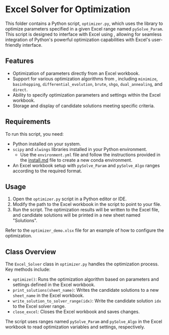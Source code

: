 # Excel Solver for Optimization

This folder contains a Python script, `optimizer.py`, which uses the  library to optimize parameters specified in a given Excel range named `pySolve_Param`. This script is designed to interface with Excel using , allowing for seamless integration of Python's powerful optimization capabilities with Excel's user-friendly interface.

## Features

- Optimization of parameters directly from an Excel workbook.
- Support for various optimization algorithms from , including `minimize`, `basinhopping`, `differential_evolution`, `brute`, `shgo`, `dual_annealing`, and `direct`.
- Ability to specify optimization parameters and settings within the Excel workbook.
- Storage and display of candidate solutions meeting specific criteria.

<!--REFS-->

## Requirements

To run this script, you need:

- Python installed on your system.
- `scipy` and `xlwings` libraries installed in your Python environment.
  - Use the `environment.yml` file and follow the instructions provided in the [install.md](docs/install.md) file to create a new conda environment.
- An Excel workbook setup with `pySolve_Param` and `pySolve_Algo` ranges according to the required format.

## Usage

1. Open the `optimizer.py` script in a Python editor or IDE.
2. Modify the path to the Excel workbook in the script to point to your file.
3. Run the script. The optimization results will be written to the Excel file, and candidate solutions will be printed in a new sheet named "Solutions".

Refer to the `optimizer_demo.xlsx` file for an example of how to configure the optimization.

## Class Overview

The `Excel_Solver` class in `optimizer.py` handles the optimization process. Key methods include:

- `optimize()`: Runs the optimization algorithm based on parameters and settings defined in the Excel workbook.
- `print_solutions(sheet_name)`: Writes the candidate solutions to a new `sheet_name` in the Excel workbook.
- `write_solution_to_solver_range(idx)`: Write the candidate solution `idx` to the Excel solver range.
- `close_excel`: Closes the Excel workbook and saves changes.

The script uses ranges named `pySolve_Param` and `pySolve_Algo` in the Excel workbook to read optimization variables and settings, respectively.

[scipy_optimize]: https://docs.scipy.org/doc/scipy/reference/optimize.html#optimization
[xlwings]: https://docs.xlwings.org/en/stable/quickstart.html
